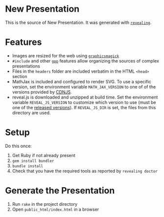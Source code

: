# New Presentation

This is the source of New Presentation. It was generated with [`revealing`](https://github.com/suhlig/revealing).

# Features

* Images are resized for the web using [`graphicsmagick`](http://www.graphicsmagick.org/)
* `#include` and other [`gpp`](https://logological.org/gpp) features allow organizing the sources of complex presentations
* Files in the `headers` folder are included verbatim in the HTML `<head>` section
* MathJax is included and configured to render SVG. To use a specific version, set the environment variable `MATH_JAX_VERSION` to one of of the versions provided by [CDNJS](https://cdnjs.com/libraries/mathjax).
* reveal.js is downloaded and unzipped at build time. Set the environment variable `REVEAL_JS_VERSION` to customize which version to use (must be one of the [released versions](https://github.com/hakimel/reveal.js/releases)). If `REVEAL_JS_DIR` is set, the files from this directory are used.

# Setup

Do this once:

1. Get Ruby if not already present
1. `gem install bundler`
1. `bundle install`
1. Check that you have the required tools as reported by `revealing doctor`

# Generate the Presentation

1. Run `rake` in the project directory
1. Open `public_html/index.html` in a browser
